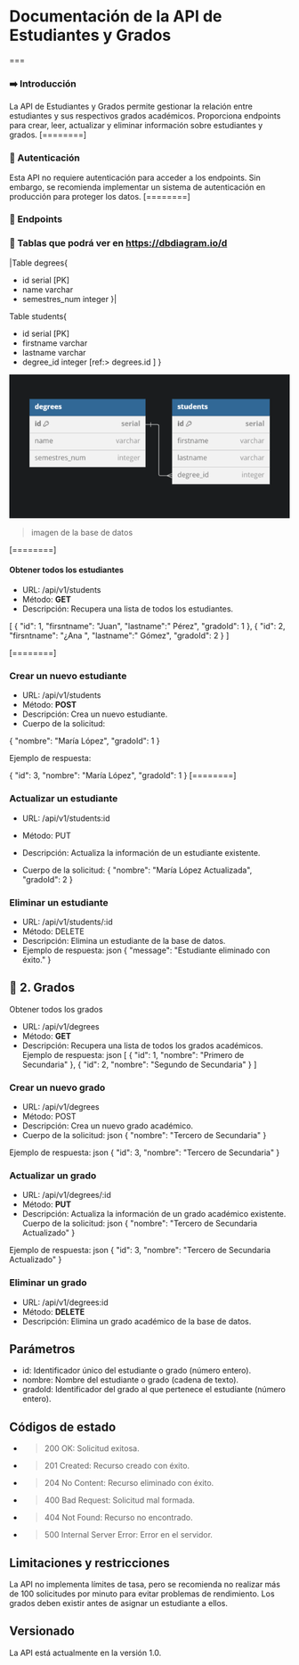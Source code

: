 # Documentación de la API de Estudiantes y Grados
===
### ➡️  Introducción
La API de Estudiantes y Grados permite gestionar la relación entre estudiantes y sus respectivos grados académicos. Proporciona endpoints para crear, leer, actualizar y eliminar información sobre estudiantes y grados.
 [========]
### 🔑 Autenticación
Esta API no requiere autenticación para acceder a los endpoints. Sin embargo, se recomienda implementar un sistema de autenticación en producción para proteger los datos.
 [========]
### 🔗 Endpoints


### 📅 Tablas que podrá ver en <link>https://dbdiagram.io/d

|Table degrees{
  * id serial [PK]
  * name varchar
  * semestres_num integer
}|


Table students{
  * id serial [PK]
  * firstname varchar
  * lastname  varchar
  * degree_id integer [ref:> degrees.id ]
}

 ![](./src/img/Database%20digram%20img.png)
> imagen de la base de datos 

[========]
#### Obtener todos los estudiantes
- URL: /api/v1/students
- Método: **GET**
- Descripción: Recupera una lista de todos los estudiantes.


[
    {
        "id": 1,
        "firsntname": "Juan",
		"lastname":" Pérez",
        "gradoId": 1
    },
    {
        "id": 2,
		"firsntname": "¿Ana ",
		"lastname":" Gómez",
        "gradoId": 2
    }
]

[========]
### Crear un nuevo estudiante
+ URL: /api/v1/students
+ Método: **POST**
+ Descripción: Crea un nuevo estudiante.
+ Cuerpo de la solicitud:

{
    "nombre": "María López",
    "gradoId": 1
}

Ejemplo de respuesta:

{
    "id": 3,
    "nombre": "María López",
    "gradoId": 1
}
[========]
### Actualizar un estudiante
* URL: /api/v1/students:id
* Método: PUT
* Descripción: Actualiza la información de un estudiante existente.

* Cuerpo de la solicitud:
{
    "nombre": "María López Actualizada",
    "gradoId": 2
}


### Eliminar un estudiante
* URL: /api/v1/students/:id
* Método: DELETE
* Descripción: Elimina un estudiante de la base de datos.
* Ejemplo de respuesta:
json
{
    "message": "Estudiante eliminado con éxito."
}


## 🏫 2. Grados
Obtener todos los grados
* URL: /api/v1/degrees
* Método: **GET**
* Descripción: Recupera una lista de todos los grados académicos.
Ejemplo de respuesta:
json
[
    {
        "id": 1,
        "nombre": "Primero de Secundaria"
    },
    {
        "id": 2,
        "nombre": "Segundo de Secundaria"
    }
]

### Crear un nuevo grado
* URL: /api/v1/degrees
* Método: POST
* Descripción: Crea un nuevo grado académico.
* Cuerpo de la solicitud:
json
{
    "nombre": "Tercero de Secundaria"
}

Ejemplo de respuesta:
json
{
    "id": 3,
    "nombre": "Tercero de Secundaria"
}

### Actualizar un grado
* URL: /api/v1/degrees/:id
* Método: **PUT**
* Descripción: Actualiza la información de un grado académico existente.
Cuerpo de la solicitud:
json
{
    "nombre": "Tercero de Secundaria Actualizado"
}

Ejemplo de respuesta:
json
{
    "id": 3,
    "nombre": "Tercero de Secundaria Actualizado"
}

### Eliminar un grado
- URL: /api/v1/degrees:id
- Método: **DELETE**
- Descripción: Elimina un grado académico de la base de datos.





## Parámetros

+ id: Identificador único del estudiante o grado (número entero).
+ nombre: Nombre del estudiante o grado (cadena de texto).
+ gradoId: Identificador del grado al que pertenece el estudiante (número entero).

## Códigos de estado

- > 200 OK: Solicitud exitosa.
- > 201 Created: Recurso creado con éxito.
- > 204 No Content: Recurso eliminado con éxito.
- > 400 Bad Request: Solicitud mal formada.
- > 404 Not Found: Recurso no encontrado.
- > 500 Internal Server Error: Error en el servidor.



## Limitaciones y restricciones
La API no implementa límites de tasa, pero se recomienda no realizar más de 100 solicitudes por minuto para evitar problemas de rendimiento.
Los grados deben existir antes de asignar un estudiante a ellos.

## Versionado
La API está actualmente en la versión 1.0. 